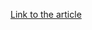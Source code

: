 [Link to the article](https://www.trendmicro.com/en_us/research/25/a/information-stealer-masquerades-as-ldapnightmare-poc-exploit.html)
